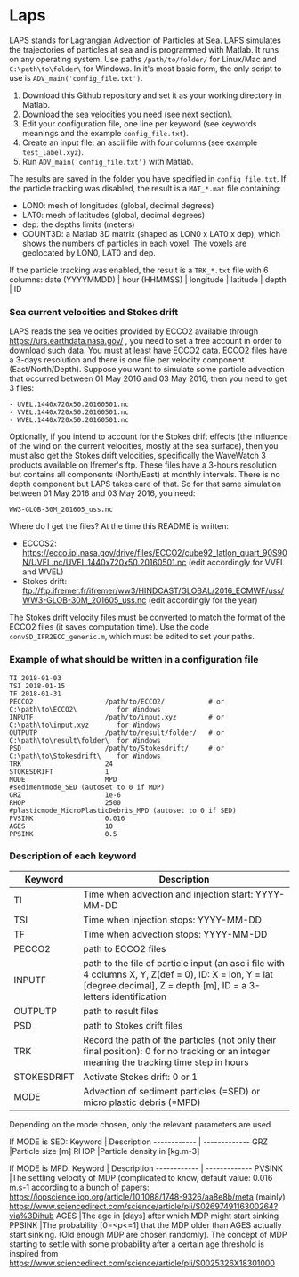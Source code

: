 # Laps
LAPS stands for Lagrangian Advection of Particles at Sea. LAPS simulates the trajectories of particles at sea and is programmed with Matlab. It runs on any operating system. Use paths ``` /path/to/folder/ ``` for Linux/Mac and ``` C:\path\to\folder\ ``` for Windows. In it's most basic form, the only script to use is ```ADV_main('config_file.txt')```.

1. Download this Github repository and set it as your working directory in Matlab.
2. Download the sea velocities you need (see next section).
3. Edit your configuration file, one line per keyword (see keywords meanings and the example ```config_file.txt```).
4. Create an input file: an ascii file with four columns (see example ```test_label.xyz```).
5. Run ```ADV_main('config_file.txt')``` with Matlab.

The results are saved in the folder you have specified in ```config_file.txt```. If the particle tracking was disabled, the result is a ```MAT_*.mat``` file containing:
- LON0: mesh of longitudes (global, decimal degrees)
- LAT0: mesh of latitudes (global, decimal degrees)
- dep: the depths limits (meters)
- COUNT3D: a Matlab 3D matrix (shaped as LON0 x LAT0 x dep), which shows the numbers of particles in each voxel. The voxels are geolocated by LON0, LAT0 and dep.

If the particle tracking was enabled, the result is a ```TRK_*.txt``` file with 6 columns:
date (YYYYMMDD) | hour (HHMMSS) | longitude | latitude | depth | ID

### Sea current velocities and Stokes drift
LAPS reads the sea velocities provided by ECCO2 available through https://urs.earthdata.nasa.gov/ , you need to set a free account in order to download such data. You must at least have ECCO2 data. ECCO2 files have a 3-days resolution and there is one file per velocity component (East/North/Depth). Suppose you want to simulate some particle advection that occurred between 01 May 2016 and 03 May 2016, then you need to get 3 files: 
```
- UVEL.1440x720x50.20160501.nc
- VVEL.1440x720x50.20160501.nc
- WVEL.1440x720x50.20160501.nc
```
Optionally, if you intend to account for the Stokes drift effects (the influence of the wind on the current velocities, mostly at the sea surface), then you must also get the Stokes drift velocities, specifically the WaveWatch 3 products available on Ifremer's ftp. These files have a 3-hours resolution but contains all components (North/East) at monthly intervals. There is no depth component but LAPS takes care of that. So for that same simulation between 01 May 2016 and 03 May 2016, you need:
```
WW3-GLOB-30M_201605_uss.nc
```
Where do I get the files? At the time this README is written:
- ECCOS2: https://ecco.jpl.nasa.gov/drive/files/ECCO2/cube92_latlon_quart_90S90N/UVEL.nc/UVEL.1440x720x50.20160501.nc  (edit accordingly for VVEL and WVEL)
- Stokes drift: ftp://ftp.ifremer.fr/ifremer/ww3/HINDCAST/GLOBAL/2016_ECMWF/uss/WW3-GLOB-30M_201605_uss.nc  (edit accordingly for the year)

The Stokes drift velocity files must be converted to match the format of the ECCO2 files (it saves computation time). Use the code ```convSD_IFR2ECC_generic.m```, which must be edited to set your paths.

### Example of what should be written in a configuration file
```
TI 2018-01-03
TSI 2018-01-15
TF 2018-01-31
PECCO2                  /path/to/ECCO2/           # or C:\path\to\ECCO2\          for Windows 
INPUTF                  /path/to/input.xyz        # or C:\path\to\input.xyz       for Windows
OUTPUTP                 /path/to/result/folder/   # or C:\path\to\result\folder\  for Windows
PSD                     /path/to/Stokesdrift/     # or C:\path\to\Stokesdrift\    for Windows
TRK                     24
STOKESDRIFT             1
MODE                    MPD
#sedimentmode_SED (autoset to 0 if MDP)
GRZ                     1e-6
RHOP                    2500
#plasticmode_MicroPlasticDebris_MPD (autoset to 0 if SED)
PVSINK                  0.016
AGES                    10
PPSINK                  0.5
```

### Description of each keyword
Keyword | Description
------------ | -------------
TI		|Time when advection and injection start: YYYY-MM-DD
TSI		|Time when injection stops: YYYY-MM-DD
TF 		|Time when advection stops: YYYY-MM-DD
PECCO2		|path to ECCO2 files
INPUTF 		|path to the file of particle input (an ascii file with 4 columns X, Y, Z(def = 0), ID: X = lon, Y = lat [degree.decimal], Z = depth [m], ID = a 3-letters identification
OUTPUTP 	|path to result files
PSD 		|path to Stokes drift files
TRK 		|Record the path of the particles (not only their final position): 0 for no tracking or an integer meaning the tracking time step in hours
STOKESDRIFT 	|Activate Stokes drift: 0 or 1
MODE            |Advection of sediment particles (=SED) or micro plastic debris (=MPD)

Depending on the mode chosen, only the relevant parameters are used

If MODE is SED:
Keyword | Description
------------ | -------------
GRZ             |Particle size [m]
RHOP            |Particle density in [kg.m-3]

If MODE is MPD:
Keyword | Description
------------ | -------------
PVSINK          |The settling velocity of MDP (complicated to know, default value: 0.016 m.s-1 according to a bunch of papers: https://iopscience.iop.org/article/10.1088/1748-9326/aa8e8b/meta (mainly) https://www.sciencedirect.com/science/article/pii/S0269749116300264?via%3Dihub
AGES            |The age in [days] after which MDP might start sinking
PPSINK          |The probability [0=<p<=1] that the MDP older than AGES actually start sinking. (Old enough MDP are chosen randomly). The concept of MDP starting to settle with some probability after a certain age threshold is inspired from https://www.sciencedirect.com/science/article/pii/S0025326X18301000
